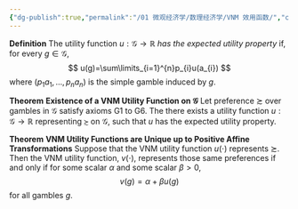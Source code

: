 ```yaml
---
{"dg-publish":true,"permalink":"/01 微观经济学/数理经济学/VNM 效用函数/","created":"2024-06-14T16:15:31.695+08:00","updated":"2024-06-16T15:10:46.989+08:00"}
---
```


**Definition** The utility function $u:\mathcal{G}\to \mathbb{R}$ *has the expected utility property* if, for every $g\in \mathcal{G}$,
$$
u(g)=\sum\limits_{i=1}^{n}p_{i}u(a_{i})
$$
where $(p_{1}a_{1},\dots,p_{n}a_{n})$ is the simple gamble induced by $g$.

**Theorem** **Existence of a VNM Utility Function on $\mathcal{G}$**
Let preference $\succsim$ over gambles in $\mathcal{G}$ satisfy axioms G1 to G6. The there exists a utility function $u:\mathcal{G}\to \mathbb{R}$ representing $\succsim$ on $\mathcal{G}$, such that $u$ has the expected utility property.

**Theorem** **VNM Utility Functions are Unique up to Positive Affine Transformations**
Suppose that the VNM utility function $u(\cdot)$ represents $\succsim$. Then the VNM utility function, $v(\cdot)$, represents those same preferences if and only if for some scalar $\alpha$ and some scalar $\beta>0$,
$$
v(g)=\alpha+\beta u(g)
$$
for all gambles $g$.

